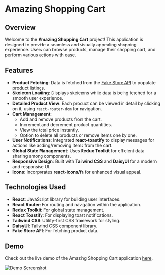 # Amazing Shopping Cart

## Overview

Welcome to the **Amazing Shopping Cart** project! This application is designed to provide a seamless and visually appealing shopping experience. Users can browse products, manage their shopping cart, and perform various actions with ease.

## Features

- **Product Fetching**: Data is fetched from the [Fake Store API](https://fakestoreapi.com) to populate product listings.
- **Skeleton Loading**: Displays skeletons while data is being fetched for a smooth user experience.
- **Detailed Product View**: Each product can be viewed in detail by clicking on it, using `react-router-dom` for navigation.
- **Cart Management**:
  - Add and remove products from the cart.
  - Increment and decrement product quantities.
  - View the total price instantly.
  - Option to delete all products or remove items one by one.
- **User Notifications**: Integrated **react-toastify** to display messages for actions like adding/removing items from the cart.
- **Global State Management**: Uses **Redux Toolkit** for efficient data sharing among components.
- **Responsive Design**: Built with **Tailwind CSS** and **DaisyUI** for a modern and responsive UI.
- **Icons**: Incorporates **react-icons/fa** for enhanced visual appeal.

## Technologies Used

- **React**: JavaScript library for building user interfaces.
- **React Router**: For routing and navigation within the application.
- **Redux Toolkit**: For global state management.
- **React Toastify**: For displaying toast notifications.
- **Tailwind CSS**: Utility-first CSS framework for styling.
- **DaisyUI**: Tailwind CSS component library.
- **Fake Store API**: For fetching product data.

## Demo

Check out the live demo of the Amazing Shopping Cart application [here](insert-demo-url).

![Demo Screenshot](insert-screenshot-url)

